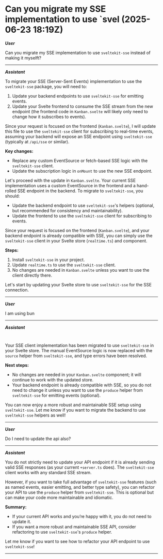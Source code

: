 <!-- Generated by SpecStory -->

# Can you migrate my SSE implementation to use `svel (2025-06-23 18:19Z)

_**User**_

Can you migrate my SSE implementation to use `sveltekit-sse` instead of making it myselft?

---

_**Assistant**_

To migrate your SSE (Server-Sent Events) implementation to use the `sveltekit-sse` package, you will need to:

1. Update your backend endpoints to use `sveltekit-sse` for emitting events.
2. Update your Svelte frontend to consume the SSE stream from the new endpoint (the frontend code in `Kanban.svelte` will likely only need to change how it subscribes to events).

Since your request is focused on the frontend (`Kanban.svelte`), I will update this file to use the `sveltekit-sse` client for subscribing to real-time events, assuming your backend will expose an SSE endpoint using `sveltekit-sse` (typically at `/api/sse` or similar).

**Key changes:**
- Replace any custom EventSource or fetch-based SSE logic with the `sveltekit-sse` client.
- Update the subscription logic in `onMount` to use the new SSE endpoint.

Let's proceed with the update in `Kanban.svelte`. Your current SSE implementation uses a custom EventSource in the frontend and a hand-rolled SSE endpoint in the backend. To migrate to `sveltekit-sse`, you should:

- Update the backend endpoint to use `sveltekit-sse`'s helpers (optional, but recommended for consistency and maintainability).
- Update the frontend to use the `sveltekit-sse` client for subscribing to events.

Since your request is focused on the frontend (`Kanban.svelte`), and your backend endpoint is already compatible with SSE, you can simply use the `sveltekit-sse` client in your Svelte store (`realtime.ts`) and component.

**Steps:**
1. Install `sveltekit-sse` in your project.
2. Update `realtime.ts` to use the `sveltekit-sse` client.
3. No changes are needed in `Kanban.svelte` unless you want to use the client directly there.

Let's start by updating your Svelte store to use `sveltekit-sse` for the SSE connection. 

---

_**User**_

I am using bun

---

_**Assistant**_


````

````

````

````
Your SSE client implementation has been migrated to use `sveltekit-sse` in your Svelte store. The manual EventSource logic is now replaced with the `source` helper from `sveltekit-sse`, and type errors have been resolved.

**Next steps:**
- No changes are needed in your `Kanban.svelte` component; it will continue to work with the updated store.
- Your backend endpoint is already compatible with SSE, so you do not need to change it unless you want to use the `produce` helper from `sveltekit-sse` for emitting events (optional).

You can now enjoy a more robust and maintainable SSE setup using `sveltekit-sse`. Let me know if you want to migrate the backend to use `sveltekit-sse` helpers as well!

---

_**User**_

Do I need to update the api also?

---

_**Assistant**_

You do not strictly need to update your API endpoint if it is already sending valid SSE responses (as your current `+server.ts` does). The `sveltekit-sse` client works with any standard SSE stream.

However, if you want to take full advantage of `sveltekit-sse` features (such as named events, easier emitting, and better type safety), you can refactor your API to use the `produce` helper from `sveltekit-sse`. This is optional but can make your code more maintainable and idiomatic.

**Summary:**
- If your current API works and you’re happy with it, you do not need to update it.
- If you want a more robust and maintainable SSE API, consider refactoring to use `sveltekit-sse`'s `produce` helper.

Let me know if you want to see how to refactor your API endpoint to use `sveltekit-sse`!

---

